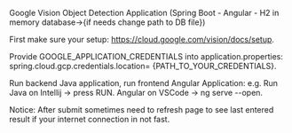 Google Vision Object Detection Application (Spring Boot - Angular - H2 in memory database->{if needs change path to DB file})

First make sure your setup: https://cloud.google.com/vision/docs/setup.

Provide GOOGLE_APPLICATION_CREDENTIALS into application.properties: spring.cloud.gcp.credentials.location= {PATH_TO_YOUR_CREDENTIALS}.

Run backend Java application, run frontend Angular Application: e.g. Run Java on Intellij -> press RUN. Angular on VSCode -> ng serve --open.

Notice: After submit sometimes need to refresh page to see last entered result if your internet connection in not fast.
